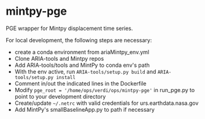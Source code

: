 # mintpy-pge
PGE wrapper for Mintpy displacement time series.

For local development, the following steps are necessary:

 - create a conda environment from ariaMintpy_env.yml
 - Clone ARIA-tools and Mintpy repos
 - Add ARIA-tools/tools and MintPy to conda env's path
 - With the env active, run `ARIA-tools/setup.py build` and `ARIA-tools/setup.py install`
 - Comment in/out the indicated lines in the Dockerfile
 - Modify `pge_root = '/home/ops/verdi/ops/mintpy-pge'` in run_pge.py to point to your development directory
 - Create/update `~/.netrc` with valid credentials for urs.earthdata.nasa.gov
 - Add MintPy's smallBaselineApp.py to path if necessary